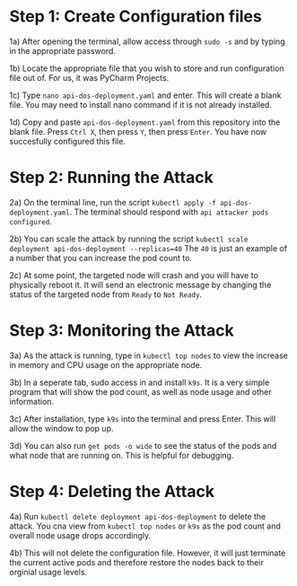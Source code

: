 # Step 1: Create Configuration files
1a) After opening the terminal, allow access through `sudo -s` and by typing in the appropriate password.

1b) Locate the appropriate file that you wish to store and run configuration file out of. For us, it was PyCharm Projects.

1c) Type `nano api-dos-deployment.yaml` and enter. This will create a blank file. You may need to install nano command if it is not already installed.

1d) Copy and paste `api-dos-deployment.yaml` from this repository into the blank file. Press `Ctrl X`, then press `Y`, then press `Enter`. You have now succesfully configured this file.

# Step 2: Running the Attack
2a) On the terminal line, run the script `kubectl apply -f api-dos-deployment.yaml`. The terminal should respond with `api attacker pods configured`.

2b) You can scale the attack by running the script `kubectl scale deployment api-dos-deployment --replicas=40` The `40` is just an example of a number that you can increase the pod count to.

2c) At some point, the targeted node will crash and you will have to physically reboot it. It will send an electronic message by changing the status of the targeted node from `Ready` to `Not Ready`.


# Step 3: Monitoring the Attack
3a) As the attack is running, type in `kubectl top nodes` to view the increase in memory and CPU usage on the appropriate node.

3b) In a seperate tab, sudo access in and install `k9s`. It is a very simple program that will show the pod count, as well as node usage and other information.

3c) After installation, type `k9s` into the terminal and press Enter. This will allow the window to pop up. 

3d) You can also run `get pods -o wide` to see the status of the pods and what node that are running on. This is helpful for debugging. 


# Step 4: Deleting the Attack
4a) Run `kubectl delete deployment api-dos-deployment` to delete the attack. You cna view from `kubectl top nodes` or `k9s` as the pod count and overall node usage drops accordingly. 

4b) This will not delete the configuration file. However, it will just terminate the current active pods and therefore restore the nodes back to their orginial usage levels. 
